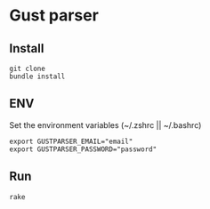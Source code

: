 # Gust parser

## Install
```
git clone
bundle install
```

## ENV

Set the environment variables (~/.zshrc || ~/.bashrc)

```
export GUSTPARSER_EMAIL="email"
export GUSTPARSER_PASSWORD="password"
```

## Run

```
rake
```
